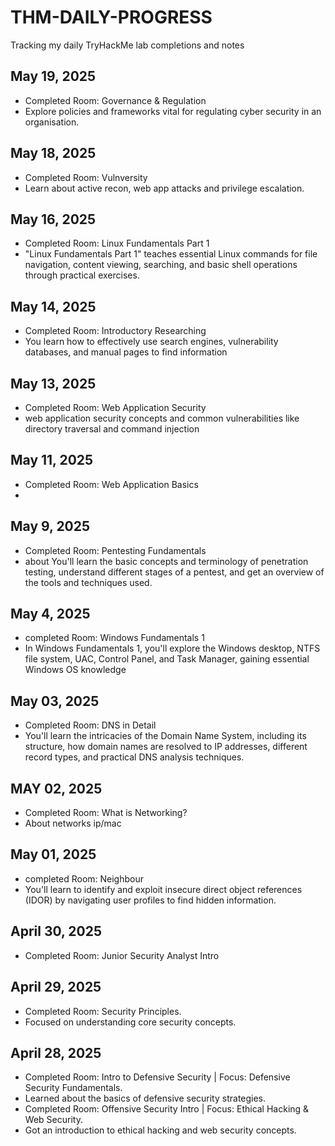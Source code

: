 # THM-DAILY-PROGRESS
Tracking my daily TryHackMe lab completions and notes

## May 19, 2025
* Completed Room: Governance & Regulation
* Explore policies and frameworks vital for regulating cyber security in an organisation.


## May 18, 2025
* Completed Room: Vulnversity
* Learn about active recon, web app attacks and privilege escalation.

## May 16, 2025
* Completed Room: Linux Fundamentals Part 1
* "Linux Fundamentals Part 1" teaches essential Linux commands for file navigation, content viewing, searching, and basic shell operations through practical exercises.

## May 14, 2025
* Completed Room: Introductory Researching
*  You learn how to effectively use search engines, vulnerability databases, and manual pages to find information

## May 13, 2025
* Completed Room: Web Application Security
*  web application security concepts and common vulnerabilities like directory traversal and command injection

## May 11, 2025
* Completed Room:  Web Application Basics
* 

## May 9, 2025 
* Completed Room: Pentesting Fundamentals
* about You'll learn the basic concepts and terminology of penetration testing, understand different stages of a pentest, and get an overview of the tools and techniques used.
  

## May 4, 2025
* completed Room: Windows Fundamentals 1
* In Windows Fundamentals 1, you'll explore the Windows desktop, NTFS file system, UAC, Control Panel, and Task Manager, gaining essential Windows OS knowledge

## May 03, 2025
* Completed Room: DNS in Detail
* You'll learn the intricacies of the Domain Name System, including its structure, how domain names are resolved to IP addresses, different record types, and practical DNS analysis techniques.

## MAY 02, 2025
* Completed Room: What is Networking?
* About networks ip/mac 

## May 01, 2025
* completed Room: Neighbour
* You'll learn to identify and exploit insecure direct object references (IDOR) by navigating user profiles to find hidden information.

## April 30, 2025
* Completed Room:  Junior Security Analyst Intro 

## April 29, 2025
* Completed Room: Security Principles.
* Focused on understanding core security concepts.

## April 28, 2025
* Completed Room: Intro to Defensive Security | Focus: Defensive Security Fundamentals.
* Learned about the basics of defensive security strategies.
* Completed Room: Offensive Security Intro | Focus: Ethical Hacking & Web Security.
* Got an introduction to ethical hacking and web security concepts.
